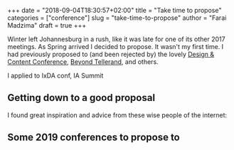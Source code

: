 +++
date = "2018-09-04T18:30:57+02:00"
title = "Take time to propose"
categories = ["conference"]
slug = "take-time-to-propose"
author = "Farai Madzima"
draft = true
+++

Winter left Johannesburg in a rush, like it was late for one of its other 2017 meetings. As Spring arrived I decided to propose. It wasn't my first time. I had previously proposed to (and been rejected by) the lovely <a href="https://content.design">Design & Content Conference</a>, <a href="https://beyondtellerrand.com/">Beyond Tellerand</a>, and others. 

I applied to IxDA conf, IA Summit

## Getting down to a good proposal
I found great inspiration and advice from these wise people of the internet:


## Some 2019 conferences to propose to
